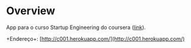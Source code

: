 # Overview
App para o curso Startup Engineering  do coursera ([link](https://class.coursera.org/startup-001/)).


+Endereço+: [http://c001.herokuapp.com/](http://c001.herokuapp.com/)


